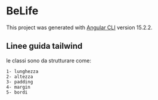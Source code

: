 # BeLife

This project was generated with [Angular CLI](https://github.com/angular/angular-cli) version 15.2.2.

## Linee guida tailwind

le classi sono da strutturare come:
 
	1- lunghezza
	2- altezza
	3- padding 
	4- margin
	5- bordi


